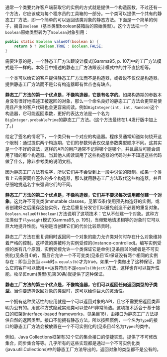 通常一个类要允许客户端获取它的实例的方式就是提供一个构造函数，不过还有一个方法，它应该成为每个程序员的工具箱的一部分。一个类可以提供一个共有的静态工厂方法，即一个简单的可以返回该类对象的静态方法。下面是一个简单的例子，摘自`Boolean`（基本类型boolean装箱后的原始类型）。这个方法把一个`boolean`原始类型转为了`Boolean`对象引用：  

```java
public static Boolean valueOf(boolean b) {
    return b ? Boolean.TRUE : Boolean.FALSE;
}
```

需要注意的是，一个静态工厂方法跟设计模式[Gamma95, p. 107]中的工厂方法模式是不一样的。本条目中描述的静态工厂方法跟设计模式中的并不直接相等。

一个类可以给它的客户提供静态工厂方法而不是构造器，或者说不仅仅是构造器。提供静态工厂方法而不是公有构造器即有优点也有缺点。

**静态工厂方法的第一个优点是，不像构造器，它是有名字的**。如果构造期的参数本身没有很好地描述正被返回的对象，那么一个命名良好的静态工厂方法会更容易使用且产生的客户代码也会更容易阅读。例如`BigInteger(int, int, Random)`这个构造器，它可能返回素数，更好的表达方法是一个名为`BigInteger.probablePrime`的静态工厂方法。(这个方法最终在1.4发行版中加上了。)

给定了签名的情况下，一个类只有一个对应的构造器。程序员通常知道如何绕开这个限制：通过提供两个构造期，它们的参数列表仅仅是参数类型顺序不同。这其实是一个不好的做法，这样的API的用户通常不记得哪个是哪个，并且最后可能会调用了错的那个构造器。当其他人阅读调用了这些构造器的代码时并不知道这些代码做了什么，除非参考类的说明文档。

因为静态工厂方法有名字，所以它们并不会受到上一段中讨论的限制。如果一个类看上去需要同样签名的多个构造器，那么就用静态工厂方法取代这些构造器，并且仔细地挑选名字来强调它们的不同。

**静态工厂方法的第二个优点是，不像构造器，它们并不要求每次调用都创建一个对象**。这允许不可变类(immutable classes，见第15条)使用预先构造好的实例，或者创建好之后缓存这些实例，在之后重复分发它们以避免创造不必要的重复对象。`Boolean.valueOf(boolean)`方法说明了这项技术：它从不创建一个对象。这种方法类似于`Flyweight`模式[Gamma95, p. 195]，当频繁地请求相等的对象时它可以巨大地提升性能，特别是当创建它们的代价比较昂贵时。

静态工厂方法在重复调用时返回同一个对象的能力允许类对何时存在什么对象维持着严格的控制。这样做的类被称为实例受控的(instance-controlled)。编写实例受控的类有几个原因，实例受控允许一个类保证它是单例(见条目3)的或者是不可实例化(见条目4)的，而且它允许一个不可变类(见条目15)保证没有两个相同的实例存在：即当且仅当 `a==b`时`a.equals(b)`才为true。如果一个类做出了这种保证，那么它的客户可以使用==运算符而不是`equals(Object)`方法，这样也许可以提升性能。枚举(Enum)类型(见第30条)就提供了这种保证。

**静态工厂方法的第三个优点是，不像构造器，它们可以返回任何返回类型的子类型**。当你要选择返回对象的类型时，这可以给你巨大的灵活性。

一个拥有这种灵活性的应用就是一个可以返回对象的API，且它不需要把返回类声明为公有的。用这种方式隐藏实现类可以使API非常简洁。这项技术适合于基于接口的框架(interface-based frameworks，见条目18)，由接口为静态工厂方法提供自然的返回类型。接口不能拥有静态方法，所以按照惯例，一个名为`Type`的接口的静态工厂方法会被放置在一个不可实例化的(见条目4)名为`Types`的类中。

例如，Java Collections框架有32个它的集合接口的便捷实现，提供了不可修改集合，同步集合等等。几乎所有的这些实现都是通过一个不可实例化类(java.util.Collections)中的静态工厂方法导出的，返回对象的类型都不是公有的。


